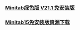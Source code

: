 
### [Minitab绿色版 V21.1 免安装版](https://www.downxia.com/downinfo/365794.html)
### [Minitab15免安装版资源下载](https://gitcode.com/open-source-toolkit/8b50b)
